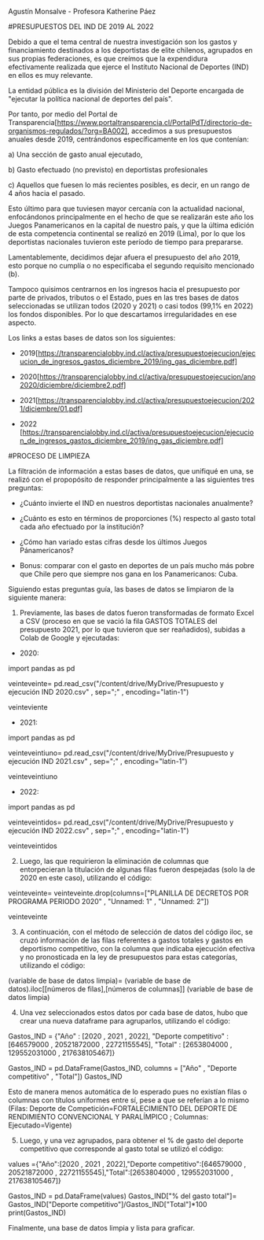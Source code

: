Agustín Monsalve - Profesora Katherine Páez

#PRESUPUESTOS DEL IND DE 2019 AL 2022

Debido a que el tema central de nuestra investigación son los gastos y financiamiento destinados a los deportistas de elite chilenos, agrupados en sus propias federaciones, es que creímos que la expendidura efectivamente realizada que ejerce el Instituto Nacional de Deportes (IND) en ellos es muy relevante.

La entidad pública es la división del Ministerio del Deporte encargada de "ejecutar la política nacional de deportes del país".

Por tanto, por medio del Portal de Transparencia[https://www.portaltransparencia.cl/PortalPdT/directorio-de-organismos-regulados/?org=BA002], accedimos a sus presupuestos anuales desde 2019, centrándonos específicamente en los que contenían:

a) Una sección de gasto anual ejecutado, 

b) Gasto efectuado (no previsto) en deportistas profesionales 

c) Aquellos que fuesen lo más recientes posibles, es decir, en un rango de 4 años hacia el pasado. 

Esto último para que tuviesen mayor cercanía con la actualidad nacional, enfocándonos principalmente en el hecho de que se realizarán este año los Juegos Panamericanos en la capital de nuestro país, y que la última edición de esta competencia continental se realizó en 2019 (Lima), por lo que los deportistas nacionales tuvieron este período de tiempo para prepararse.

Lamentablemente, decidimos dejar afuera el presupuesto del año 2019, esto porque no cumplía o no especificaba el segundo requisito mencionado (b).

Tampoco quisimos centrarnos en los ingresos hacia el presupuesto por parte de privados, tributos o el Estado, pues en las tres bases de datos seleccionadas se utilizan todos (2020 y 2021) o casi todos (99,1% en 2022) los fondos disponibles. Por lo que descartamos irregularidades en ese aspecto.


Los links a estas bases de datos son los siguientes:

* 2019[https://transparencialobby.ind.cl/activa/presupuestoejecucion/ejecucion_de_ingresos_gastos_diciembre_2019/ing_gas_diciembre.pdf]

* 2020[https://transparencialobby.ind.cl/activa/presupuestoejecucion/ano2020/diciembre/diciembre2.pdf]

* 2021[https://transparencialobby.ind.cl/activa/presupuestoejecucion/2021/diciembre/01.pdf]

* 2022 [https://transparencialobby.ind.cl/activa/presupuestoejecucion/ejecucion_de_ingresos_gastos_diciembre_2019/ing_gas_diciembre.pdf]


#PROCESO DE LIMPIEZA

La filtración de información a estas bases de datos, que unifiqué en una, se realizó con el propopósito de responder principalmente a las siguientes tres preguntas:

- ¿Cuánto invierte el IND en nuestros deportistas nacionales anualmente?

- ¿Cuánto es esto en términos de proporciones (%) respecto al gasto total cada año efectuado por la institución?

- ¿Cómo han variado estas cifras desde los últimos Juegos Pánamericanos?

- Bonus: comparar con el gasto en deportes de un país mucho más pobre que Chile pero que siempre nos gana en los Panamericanos: Cuba.


Siguiendo estas preguntas guía, las bases de datos se limpiaron de la siguiente manera:

1) Previamente, las bases de datos fueron transformadas de formato Excel a CSV (proceso en que se vació la fila GASTOS TOTALES del presupuesto 2021, por lo que tuvieron que ser reañadidos), subidas a Colab de Google y ejecutadas:

* 2020:

import pandas as pd 

veinteveinte= pd.read_csv("/content/drive/MyDrive/Presupuesto y ejecución IND 2020.csv" , sep=";" , encoding="latin-1")

veinteviente


* 2021: 

import pandas as pd 

veinteveintiuno= pd.read_csv("/content/drive/MyDrive/Presupuesto y ejecución IND 2021.csv" , sep=";" , encoding="latin-1")

veinteveintiuno


* 2022:

import pandas as pd 

veinteveintidos= pd.read_csv("/content/drive/MyDrive/Presupuesto y ejecución IND 2022.csv" , sep=";" , encoding="latin-1")

veinteveintidos


2) Luego, las que requirieron la eliminación de columnas que entorpecieran la titulación de algunas filas fueron despejadas (solo la de 2020 en este caso), utilizando el código:


veinteveinte= veinteveinte.drop(columns=["PLANILLA DE DECRETOS POR PROGRAMA PERIODO 2020" , "Unnamed: 1" , "Unnamed: 2"])

veinteveinte


3) A continuación, con el método de selección de datos del código iloc, se cruzó información de las filas referentes a gastos totales y gastos en deportismo competitivo, con la columna que indicaba ejecución efectiva y no pronosticada en la ley de presupuestos para estas categorías, utilizando el código:

(variable de base de datos limpia)= (variable de base de datos).iloc[[números de filas],[números de columnas]]
(variable de base de datos limpia)


4) Una vez seleccionados estos datos por cada base de datos, hubo que crear una nueva dataframe para agruparlos, utilizando el código:


Gastos_IND = {"Año" : [2020 , 2021 , 2022],
             "Deporte competitivo" : [646579000 , 20521872000 , 22721155545],
             "Total" : [2653804000 , 129552031000 , 217638105467]}

Gastos_IND = pd.DataFrame(Gastos_IND, columns = ["Año" , "Deporte competitivo" , "Total"])
Gastos_IND

Esto de manera menos automática de lo esperado pues no existían filas o columnas con títulos uniformes entre sí, pese a que se referían a lo mismo (Filas: Deporte de Competición=FORTALECIMIENTO DEL DEPORTE DE RENDIMIENTO CONVENCIONAL Y PARALÍMPICO ; Columnas: Ejecutado=Vigente)

5) Luego, y una vez agrupados, para obtener el % de gasto del deporte competitivo que corresponde al gasto total se utilizó el código:

values ={"Año":[2020 , 2021 , 2022],"Deporte competitivo":[646579000 , 20521872000 , 22721155545],"Total":[2653804000 , 129552031000 , 217638105467]}

Gastos_IND = pd.DataFrame(values)
Gastos_IND["% del gasto total"]= Gastos_IND["Deporte competitivo"]/Gastos_IND["Total"]*100
print(Gastos_IND)


Finalmente, una base de datos limpia y lista para graficar.
